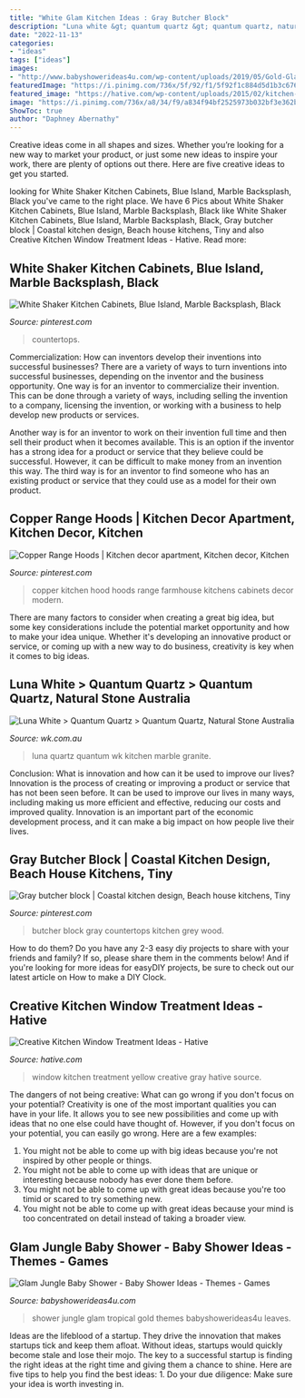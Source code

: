 ```yaml
---
title: "White Glam Kitchen Ideas : Gray Butcher Block"
description: "Luna white &gt; quantum quartz &gt; quantum quartz, natural stone australia"
date: "2022-11-13"
categories:
- "ideas"
tags: ["ideas"]
images:
- "http://www.babyshowerideas4u.com/wp-content/uploads/2019/05/Gold-Glam-Baby-Shower-Jungle-tropical-leaves.jpg"
featuredImage: "https://i.pinimg.com/736x/5f/92/f1/5f92f1c884d5d1b3c676d731fee26474.jpg"
featured_image: "https://hative.com/wp-content/uploads/2015/02/kitchen-window-treatments/4-kitchen-window-treatments.jpg"
image: "https://i.pinimg.com/736x/a8/34/f9/a834f94bf2525973b032bf3e362b8816--copper-hood-copper-kitchen.jpg"
ShowToc: true
author: "Daphney Abernathy"
---
```



Creative ideas come in all shapes and sizes. Whether you’re looking for a new way to market your product, or just some new ideas to inspire your work, there are plenty of options out there. Here are five creative ideas to get you started.

	

		
looking for White Shaker Kitchen Cabinets, Blue Island, Marble Backsplash, Black you've came to the right place. We have 6 Pics about White Shaker Kitchen Cabinets, Blue Island, Marble Backsplash, Black like White Shaker Kitchen Cabinets, Blue Island, Marble Backsplash, Black, Gray butcher block | Coastal kitchen design, Beach house kitchens, Tiny and also Creative Kitchen Window Treatment Ideas - Hative. Read more:
		
    
## White Shaker Kitchen Cabinets, Blue Island, Marble Backsplash, Black

<img loading=lazy src="https://i.pinimg.com/736x/49/18/68/49186816b31d0cce41b8701eeba0dfef.jpg" onerror="this.onerror=null;this.src='https://tse2.mm.bing.net/th?id=OIP.LYQW-ZeyasBGHkyyR49u2wHaLG&amp;pid=15.1';" alt="White Shaker Kitchen Cabinets, Blue Island, Marble Backsplash, Black">

_Source: pinterest.com_

>countertops. 

	

Commercialization: How can inventors develop their inventions into successful businesses?
There are a variety of ways to turn inventions into successful businesses, depending on the inventor and the business opportunity. 
One way is for an inventor to commercialize their invention. This can be done through a variety of ways, including selling the invention to a company, licensing the invention, or working with a business to help develop new products or services. 

Another way is for an inventor to work on their invention full time and then sell their product when it becomes available. This is an option if the inventor has a strong idea for a product or service that they believe could be successful. However, it can be difficult to make money from an invention this way. 
The third way is for an inventor to find someone who has an existing product or service that they could use as a model for their own product.

    
## Copper Range Hoods | Kitchen Decor Apartment, Kitchen Decor, Kitchen

<img loading=lazy src="https://i.pinimg.com/736x/a8/34/f9/a834f94bf2525973b032bf3e362b8816--copper-hood-copper-kitchen.jpg" onerror="this.onerror=null;this.src='https://tse4.mm.bing.net/th?id=OIP.JdoI6mHF1P1XiJ2h2zFdpQHaLD&amp;pid=15.1';" alt="Copper Range Hoods | Kitchen decor apartment, Kitchen decor, Kitchen">

_Source: pinterest.com_

>copper kitchen hood hoods range farmhouse kitchens cabinets decor modern. 

	

There are many factors to consider when creating a great big idea, but some key considerations include the potential market opportunity and how to make your idea unique. Whether it's developing an innovative product or service, or coming up with a new way to do business, creativity is key when it comes to big ideas.

    
## Luna White &gt; Quantum Quartz &gt; Quantum Quartz, Natural Stone Australia

<img loading=lazy src="http://www.wk.com.au/ProductData/Gallery/7/Donna-14-HR-PSNKN.jpg" onerror="this.onerror=null;this.src='https://tse3.mm.bing.net/th?id=OIP.XpsXLl2GpGapMuDMpBvdjAHaLN&amp;pid=15.1';" alt="Luna White &gt; Quantum Quartz &gt; Quantum Quartz, Natural Stone Australia">

_Source: wk.com.au_

>luna quartz quantum wk kitchen marble granite. 

	

Conclusion: What is innovation and how can it be used to improve our lives?
Innovation is the process of creating or improving a product or service that has not been seen before. It can be used to improve our lives in many ways, including making us more efficient and effective, reducing our costs and improved quality. Innovation is an important part of the economic development process, and it can make a big impact on how people live their lives.

    
## Gray Butcher Block | Coastal Kitchen Design, Beach House Kitchens, Tiny

<img loading=lazy src="https://i.pinimg.com/736x/5f/92/f1/5f92f1c884d5d1b3c676d731fee26474.jpg" onerror="this.onerror=null;this.src='https://tse1.mm.bing.net/th?id=OIP.k04E3FUzG9tFvBfHoFJTiwHaJ4&amp;pid=15.1';" alt="Gray butcher block | Coastal kitchen design, Beach house kitchens, Tiny">

_Source: pinterest.com_

>butcher block gray countertops kitchen grey wood. 

	

How to do them?
Do you have any 2-3 easy diy projects to share with your friends and family? If so, please share them in the comments below! And if you're looking for more ideas for easyDIY projects, be sure to check out our latest article on How to make a DIY Clock.

    
## Creative Kitchen Window Treatment Ideas - Hative

<img loading=lazy src="https://hative.com/wp-content/uploads/2015/02/kitchen-window-treatments/4-kitchen-window-treatments.jpg" onerror="this.onerror=null;this.src='https://tse1.mm.bing.net/th?id=OIP.tsWdRU0B2GN4jujUtbagAwHaJ4&amp;pid=15.1';" alt="Creative Kitchen Window Treatment Ideas - Hative">

_Source: hative.com_

>window kitchen treatment yellow creative gray hative source. 

	

The dangers of not being creative: What can go wrong if you don't focus on your potential?
Creativity is one of the most important qualities you can have in your life. It allows you to see new possibilities and come up with ideas that no one else could have thought of. However, if you don't focus on your potential, you can easily go wrong. Here are a few examples: 
1) You might not be able to come up with big ideas because you're not inspired by other people or things. 
2) You might not be able to come up with ideas that are unique or interesting because nobody has ever done them before. 
3) You might not be able to come up with great ideas because you're too timid or scared to try something new. 
4) You might not be able to come up with great ideas because your mind is too concentrated on detail instead of taking a broader view.

    
## Glam Jungle Baby Shower - Baby Shower Ideas - Themes - Games

<img loading=lazy src="http://www.babyshowerideas4u.com/wp-content/uploads/2019/05/Gold-Glam-Baby-Shower-Jungle-tropical-leaves.jpg" onerror="this.onerror=null;this.src='https://tse3.mm.bing.net/th?id=OIP.DdYDKFYmuP0frmB9pXyu4gHaJ4&amp;pid=15.1';" alt="Glam Jungle Baby Shower - Baby Shower Ideas - Themes - Games">

_Source: babyshowerideas4u.com_

>shower jungle glam tropical gold themes babyshowerideas4u leaves. 

	

Ideas are the lifeblood of a startup. They drive the innovation that makes startups tick and keep them afloat. Without ideas, startups would quickly become stale and lose their mojo. The key to a successful startup is finding the right ideas at the right time and giving them a chance to shine. Here are five tips to help you find the best ideas: 1. Do your due diligence: Make sure your idea is worth investing in.


